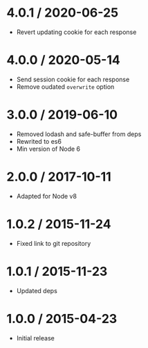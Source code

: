 4.0.1 / 2020-06-25
==================

  * Revert updating cookie for each response

4.0.0 / 2020-05-14
==================

  * Send session cookie for each response
  * Remove oudated `overwrite` option

3.0.0 / 2019-06-10
==================

  * Removed lodash and safe-buffer from deps
  * Rewrited to es6
  * Min version of Node 6

2.0.0 / 2017-10-11
==================

  * Adapted for Node v8


1.0.2 / 2015-11-24
==================

  * Fixed link to git repository


1.0.1 / 2015-11-23
==================

  * Updated deps


1.0.0 / 2015-04-23
==================

  * Initial release

